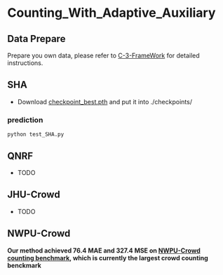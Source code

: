 # Counting_With_Adaptive_Auxiliary


## Data Prepare
Prepare you own data, please refer to [C-3-FrameWork](https://github.com/gjy3035/C-3-Framework) for detailed instructions.

## SHA

- Download [checkpoint_best.pth](https://drive.google.com/file/d/1HaRTgBhW1Evr5NBOCduaDY2h2Xdkb4l5/view?usp=sharing) and put it into ./checkpoints/  

### prediction
```
python test_SHA.py  
```

## QNRF
- TODO

## JHU-Crowd
- TODO

## NWPU-Crowd

**Our method achieved 76.4 MAE and 327.4 MSE on [NWPU-Crowd counting benchmark](https://www.crowdbenchmark.com/index.html), which is currently the largest crowd counting benckmark**

